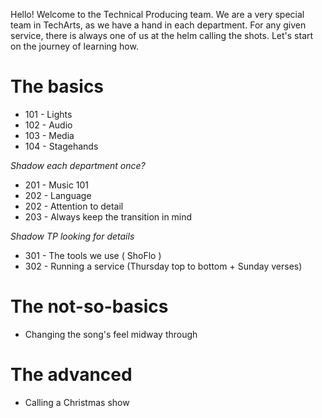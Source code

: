 <!-- TITLE: Technical Producing Training -->
<!-- SUBTITLE: We're not in charge of making moves, you know. We're in charge of making sure they happen -->

Hello! Welcome to the Technical Producing team. We are a very special team in TechArts, as we have a hand in each department. For any given service, there is always one of us at the helm calling the shots. Let's start on the journey of learning how.
# The basics
* 101 - Lights
* 102 - Audio
* 103 - Media
* 104 - Stagehands

*Shadow each department once?*

* 201 - Music 101
* 202 - Language
* 202 - Attention to detail
* 203 - Always keep the transition in mind

*Shadow TP looking for details*

* 301 - The tools we use ( ShoFlo )
* 302 - Running a service (Thursday top to bottom + Sunday verses)
# The not-so-basics
* Changing the song's feel midway through
# The advanced
* Calling a Christmas show
